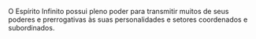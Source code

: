 ﻿O Espírito Infinito possui  pleno poder para transmitir muitos de seus poderes e prerrogativas às suas personalidades e setores coordenados e subordinados.